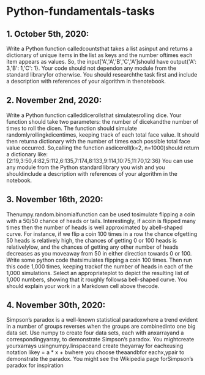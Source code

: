 # Python-fundamentals-tasks

## 1. October 5th, 2020:
Write a Python function calledcountsthat takes a list asinput and returns a dictionary of unique items in the list as keys and the number oftimes each item appears as values.  So, the input['A','A','B','C','A']should have output{'A': 3,'B': 1,'C': 1}.
Your code should not dependon  any  module  from  the  standard  library1or  otherwise.
You  should  researchthe task first and include a description with references of your algorithm in thenotebook.

## 2. November 2nd, 2020:
Write a Python function calleddicerollsthat simulatesrolling dice.  Your function should take two parameters:  the number of dicekandthe number of times to roll the dicen.  The function should simulate randomlyrollingkdicentimes, keeping track of each total face value. It should then returna dictionary with the number of times each possible total face value occurred. So,calling the function asdiceroll(k=2, n=1000)should return a dictionary like:{2:19,3:50,4:82,5:112,6:135,7:174,8:133,9:114,10:75,11:70,12:36}
You can use any module from the Python standard library you wish and you shouldinclude a description with references of your algorithm in the notebook.

## 3. November 16th, 2020:
Thenumpy.random.binomialfunction can be used tosimulate flipping a coin with a 50/50 chance of heads or tails. Interestingly, if acoin is flipped many times then the number of heads is well approximated by abell-shaped curve. For instance, if we flip a coin 100 times in a row the chance ofgetting 50 heads is relatively high, the chances of getting 0 or 100 heads is relativelylow, and the chances of getting any other number of heads decreases as you moveaway from 50 in either direction towards 0 or 100.  Write some python code thatsimulates flipping a coin 100 times.  Then run this code 1,000 times, keeping trackof  the  number  of  heads  in  each  of  the  1,000  simulations. Select  an  appropriateplot to depict the resulting list of 1,000 numbers, showing that it roughly followsa bell-shaped curve. You should explain your work in a Markdown cell above thecode.

## 4. November 30th, 2020:
Simpson’s paradox is a well-known statistical paradoxwhere a trend evident in a number of groups reverses when the groups are combinedinto one big data set.  Use numpy to create four data sets, each with anxarrayand  a  correspondingyarray,  to  demonstrate  Simpson’s  paradox.   You  mightcreate  yourxarrays  usingnumpy.linspaceand  create  theyarray  for  eachxusing notation likey = a * x + bwhere you choose theaandbfor eachx,ypair to demonstrate the paradox.  You might see the Wikipedia page forSimpson’s paradox for inspiration
